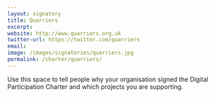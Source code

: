 ```yaml
---
layout: signatory
title: Quarriers
excerpt: 
website: http://www.quarriers.org.uk
twitter-url: https://twitter.com/quarriers
email: 
image: /images/signatories/quarriers.jpg
permalink: /charter/quarriers/
---
```


Use this space to tell people why your organisation signed the Digital Participation Charter and which projects you are supporting.